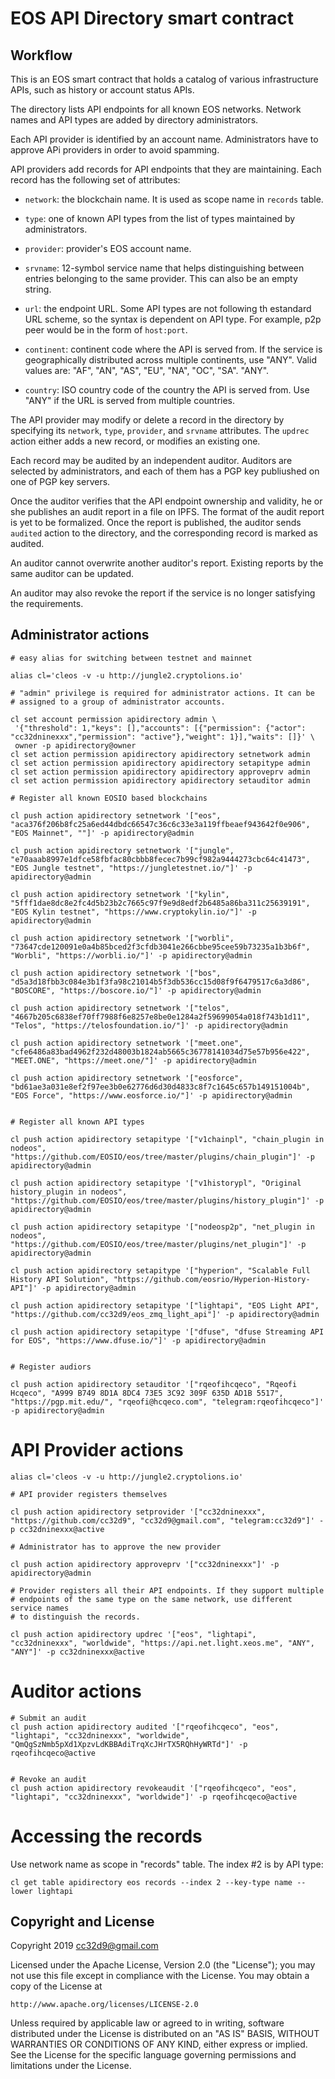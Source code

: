 # EOS API Directory smart contract

## Workflow

This is an EOS smart contract that holds a catalog of various
infrastructure APIs, such as history or account status APIs.

The directory lists API endpoints for all known EOS networks. Network
names and API types are added by directory administrators.

Each API provider is identified by an account name. Administrators have
to approve APi providers in order to avoid spamming.

API providers add records for API endpoints that they are
maintaining. Each record has the following set of attributes:

* `network`: the blockchain name. It is used as scope name in `records`
  table.

* `type`: one of known API types from the list of types maintained by
  administrators.

* `provider`: provider's EOS account name.

* `srvname`: 12-symbol service name that helps distinguishing between
  entries belonging to the same provider. This can also be an empty
  string.

* `url`: the endpoint URL. Some API types are not following th estandard
  URL scheme, so the syntax is dependent on API type. For example, p2p
  peer would be in the form of `host:port`.

* `continent`: continent code where the API is served from. If the
  service is geographically distributed across multiple continents, use
  "ANY". Valid values are: "AF", "AN", "AS", "EU", "NA", "OC",
  "SA". "ANY".

* `country`: ISO country code of the country the API is served from. Use
  "ANY" if the URL is served from multiple countries.


The API provider may modify or delete a record in the directory by
specifying its `network`, `type`, `provider`, and `srvname`
attributes. The `updrec` action either adds a new record, or modifies an
existing one.


Each record may be audited by an independent auditor. Auditors are
selected by administrators, and each of them has a PGP key publiushed on
one of PGP key servers.

Once the auditor verifies that the API endpoint ownership and validity,
he or she publishes an audit report in a file on IPFS. The format of the
audit report is yet to be formalized. Once the report is published, the
auditor sends `audited` action to the directory, and the corresponding
record is marked as audited.

An auditor cannot overwrite another auditor's report. Existing reports
by the same auditor can be updated.

An auditor may also revoke the report if the service is no longer
satisfying the requirements.


## Administrator actions

```
# easy alias for switching between testnet and mainnet

alias cl='cleos -v -u http://jungle2.cryptolions.io'

# "admin" privilege is required for administrator actions. It can be
# assigned to a group of administrator accounts.

cl set account permission apidirectory admin \
 '{"threshold": 1,"keys": [],"accounts": [{"permission": {"actor": "cc32dninexxx","permission": "active"},"weight": 1}],"waits": []}' \
 owner -p apidirectory@owner
cl set action permission apidirectory apidirectory setnetwork admin
cl set action permission apidirectory apidirectory setapitype admin
cl set action permission apidirectory apidirectory approveprv admin
cl set action permission apidirectory apidirectory setauditor admin

# Register all known EOSIO based blockchains

cl push action apidirectory setnetwork '["eos", "aca376f206b8fc25a6ed44dbdc66547c36c6c33e3a119ffbeaef943642f0e906", "EOS Mainnet", ""]' -p apidirectory@admin

cl push action apidirectory setnetwork '["jungle", "e70aaab8997e1dfce58fbfac80cbbb8fecec7b99cf982a9444273cbc64c41473", "EOS Jungle testnet", "https://jungletestnet.io/"]' -p apidirectory@admin

cl push action apidirectory setnetwork '["kylin", "5fff1dae8dc8e2fc4d5b23b2c7665c97f9e9d8edf2b6485a86ba311c25639191", "EOS Kylin testnet", "https://www.cryptokylin.io/"]' -p apidirectory@admin

cl push action apidirectory setnetwork '["worbli", "73647cde120091e0a4b85bced2f3cfdb3041e266cbbe95cee59b73235a1b3b6f", "Worbli", "https://worbli.io/"]' -p apidirectory@admin

cl push action apidirectory setnetwork '["bos", "d5a3d18fbb3c084e3b1f3fa98c21014b5f3db536cc15d08f9f6479517c6a3d86", "BOSCORE", "https://boscore.io/"]' -p apidirectory@admin

cl push action apidirectory setnetwork '["telos", "4667b205c6838ef70ff7988f6e8257e8be0e1284a2f59699054a018f743b1d11", "Telos", "https://telosfoundation.io/"]' -p apidirectory@admin

cl push action apidirectory setnetwork '["meet.one", "cfe6486a83bad4962f232d48003b1824ab5665c36778141034d75e57b956e422", "MEET.ONE", "https://meet.one/"]' -p apidirectory@admin

cl push action apidirectory setnetwork '["eosforce", "bd61ae3a031e8ef2f97ee3b0e62776d6d30d4833c8f7c1645c657b149151004b", "EOS Force", "https://www.eosforce.io/"]' -p apidirectory@admin


# Register all known API types

cl push action apidirectory setapitype '["v1chainpl", "chain_plugin in nodeos", "https://github.com/EOSIO/eos/tree/master/plugins/chain_plugin"]' -p apidirectory@admin

cl push action apidirectory setapitype '["v1historypl", "Original history_plugin in nodeos", "https://github.com/EOSIO/eos/tree/master/plugins/history_plugin"]' -p apidirectory@admin

cl push action apidirectory setapitype '["nodeosp2p", "net_plugin in nodeos", "https://github.com/EOSIO/eos/tree/master/plugins/net_plugin"]' -p apidirectory@admin

cl push action apidirectory setapitype '["hyperion", "Scalable Full History API Solution", "https://github.com/eosrio/Hyperion-History-API"]' -p apidirectory@admin

cl push action apidirectory setapitype '["lightapi", "EOS Light API", "https://github.com/cc32d9/eos_zmq_light_api"]' -p apidirectory@admin

cl push action apidirectory setapitype '["dfuse", "dfuse Streaming API for EOS", "https://www.dfuse.io/"]' -p apidirectory@admin


# Register audiors

cl push action apidirectory setauditor '["rqeofihcqeco", "Rqeofi Hcqeco", "A999 B749 8D1A 8DC4 73E5 3C92 309F 635D AD1B 5517", "https://pgp.mit.edu/", "rqeofi@hcqeco.com", "telegram:rqeofihcqeco"]'  -p apidirectory@admin

```


# API Provider actions

```
alias cl='cleos -v -u http://jungle2.cryptolions.io'

# API provider registers themselves

cl push action apidirectory setprovider '["cc32dninexxx", "https://github.com/cc32d9", "cc32d9@gmail.com", "telegram:cc32d9"]' -p cc32dninexxx@active

# Administrator has to approve the new provider

cl push action apidirectory approveprv '["cc32dninexxx"]' -p apidirectory@admin

# Provider registers all their API endpoints. If they support multiple
# endpoints of the same type on the same network, use different service names
# to distinguish the records.

cl push action apidirectory updrec '["eos", "lightapi", "cc32dninexxx", "worldwide", "https://api.net.light.xeos.me", "ANY", "ANY"]' -p cc32dninexxx@active

```


# Auditor actions

```
# Submit an audit
cl push action apidirectory audited '["rqeofihcqeco", "eos", "lightapi", "cc32dninexxx", "worldwide", "QmQgSzNmb5pXd1XpzvLdKBBAdiTrqXcJHrTX5RQhHyWRTd"]' -p rqeofihcqeco@active


# Revoke an audit
cl push action apidirectory revokeaudit '["rqeofihcqeco", "eos", "lightapi", "cc32dninexxx", "worldwide"]' -p rqeofihcqeco@active

```


# Accessing the records

Use network name as scope in "records" table. The index #2 is by API type:

```
cl get table apidirectory eos records --index 2 --key-type name --lower lightapi

```



## Copyright and License

Copyright 2019 cc32d9@gmail.com

Licensed under the Apache License, Version 2.0 (the "License");
you may not use this file except in compliance with the License.
You may obtain a copy of the License at

    http://www.apache.org/licenses/LICENSE-2.0

Unless required by applicable law or agreed to in writing, software
distributed under the License is distributed on an "AS IS" BASIS,
WITHOUT WARRANTIES OR CONDITIONS OF ANY KIND, either express or implied.
See the License for the specific language governing permissions and
limitations under the License.
